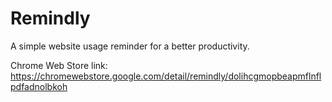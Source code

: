 # Remindly

A simple website usage reminder for a better productivity.

Chrome Web Store link: https://chromewebstore.google.com/detail/remindly/dolihcgmopbeapmflnflpdfadnolbkoh
